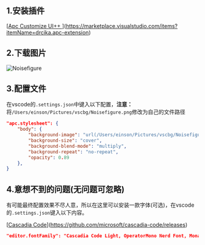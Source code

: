## 1.安装插件

[[Apc Customize UI++ ](https://marketplace.visualstudio.com/items?itemName=drcika.apc-extension)](https://marketplace.visualstudio.com/items?itemName=drcika.apc-extension)

## 2.下载图片

![Noisefigure](https://cdn.jsdelivr.net/gh/EchoZap/echozap.github.io@main/static/imgs/noisefigure.png)

## 3.配置文件

在vscode的`.settings.json`中键入以下配置，**注意：** 将`/Users/einson/Pictures/vscbg/Noisefigure.png`修改为自己的文件路径

```json
"apc.stylesheet": {
    "body": {
        "background-image": "url(/Users/einson/Pictures/vscbg/Noisefigure.png), linear-gradient(to top,rgba(0, 0, 0, 0.6), rgba(0, 0, 0, 0.2))",
        "background-size": "cover",
        "background-blend-mode": "multiply",
        "background-repeat": "no-repeat",
        "opacity": 0.89
    },
}
```

## 4.意想不到的问题(无问题可忽略)

有可能最终配置效果不尽人意，所以在这里可以安装一款字体(可选)，在vscode的`.settings.json`键入以下内容。

[[Cascadia Code](https://github.com/microsoft/cascadia-code/releases)](https://github.com/microsoft/cascadia-code/releases)

```json
"editor.fontFamily": "Cascadia Code Light, OperatorMono Nerd Font, Monaco, 'Courier New', monospace",
```